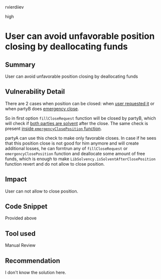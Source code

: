 rvierdiiev

high

# User can avoid unfavorable position closing by deallocating funds

## Summary
User can avoid unfavorable position closing by deallocating funds
## Vulnerability Detail
There are 2 cases when position can be closed: when [user requested it](https://github.com/sherlock-audit/2023-06-symmetrical/blob/main/symmio-core/contracts/facets/PartyA/PartyAFacetImpl.sol#L148) or when partyB does [emergency close](https://github.com/sherlock-audit/2023-06-symmetrical/blob/main/symmio-core/contracts/facets/PartyB/PartyBFacetImpl.sol#L309).

So in first option `fillCloseRequest` function will be closed by partyB, which will check if [both parties are solvent](https://github.com/sherlock-audit/2023-06-symmetrical/blob/main/symmio-core/contracts/facets/PartyB/PartyBFacetImpl.sol#L288) after the close.
The same check is present [inside `emergencyClosePosition` function](https://github.com/sherlock-audit/2023-06-symmetrical/blob/main/symmio-core/contracts/facets/PartyB/PartyBFacetImpl.sol#L317).

partyA can use this check to make only favorable closes. In case if he sees that this position close is not good for him anymore and will create additional losses, he can forntrun any of `fillCloseRequest` or `emergencyClosePosition` function and deallocate some amount of free funds, which is enough to make `LibSolvency.isSolventAfterClosePosition` function revert and do not allow to close position.
## Impact
User can not allow to close position.
## Code Snippet
Provided above
## Tool used

Manual Review

## Recommendation
I don't know the solution here.